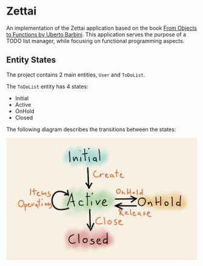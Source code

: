 # Zettai

An implementation of the Zettai application based on the book
[From Objects to Functions by Uberto Barbini](https://pragprog.com/titles/uboop/from-objects-to-functions/).
This application serves the purpose of a TODO list manager, while focusing on
functional programming aspects.

## Entity States

The project contains 2 main entities, `User` and `ToDoList`.

The `ToDoList` entity has 4 states:
- Initial
- Active
- OnHold
- Closed

The following diagram describes the transitions between the states:

![entity_states.png](./docs/entity_states.png)

